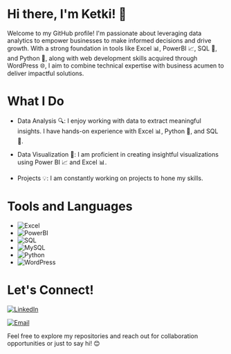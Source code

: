 
# Hi there, I'm Ketki! 👋

Welcome to my GitHub profile! I'm passionate about leveraging data analytics to empower businesses to make informed decisions and drive growth. With a strong foundation in tools like Excel 📊, PowerBI 📈, SQL 💾, and Python 🐍, along with web development skills acquired through WordPress 🌐, I aim to combine technical expertise with business acumen to deliver impactful solutions.

# What I Do

- Data Analysis 🔍: I enjoy working with data to extract meaningful insights. I have hands-on experience with Excel 📊, Python 🐍, and SQL 💾.

- Data Visualization 🎨: I am proficient in creating insightful visualizations using Power BI 📈 and Excel 📊.

- Projects 💡: I am constantly working on projects to hone my skills.

# Tools and Languages
 - ![Excel](https://img.shields.io/badge/-Excel-217346?style=flat-square&logo=microsoft-excel&logoColor=white)
- ![PowerBI](https://img.shields.io/badge/-PowerBI-F2C811?style=flat-square&logo=powerBI&logoColor=black)
- ![SQL](https://img.shields.io/badge/-SQL-4479A1?style=flat-square&logo=sql&logoColor=white)
- ![MySQL](https://img.shields.io/badge/-MySQL-4479A1?style=flat-square&logo=mysql&logoColor=white)
- ![Python](https://img.shields.io/badge/-Python-3776AB?style=flat-square&logo=python&logoColor=white)
- ![WordPress](https://img.shields.io/badge/-tableau-21759B?style=flat-square&logo=tableau&logoColor=white)

# Let's Connect!

[![LinkedIn](https://img.shields.io/badge/-LinkedIn-0077B5?style=flat-square&logo=linkedin&logoColor=white)](https://www.linkedin.com/in/ketki-jain20/) 


[![Email](https://img.shields.io/badge/-Email-D14836?style=flat-square&logo=gmail&logoColor=white)](mailto:ketkjain@gmail.com)

Feel free to explore my repositories and reach out for collaboration opportunities or just to say hi! 😊

